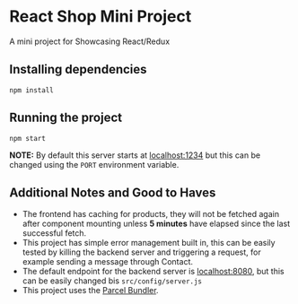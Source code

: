 # React Shop Mini Project

A mini project for Showcasing React/Redux

## Installing dependencies

```
npm install
```

## Running the project

```
npm start
```

__NOTE:__ By default this server starts at [localhost:1234](http://localhost:1234) but this can be changed using the `PORT` environment variable.

## Additional Notes and Good to Haves

* The frontend has caching for products, they will not be fetched again after component mounting unless __5 minutes__ have elapsed since the last successful fetch.
* This project has simple error management built in, this can be easily tested by killing the backend server and triggering a request, for example sending a message through Contact.
* The default endpoint for the backend server is [localhost:8080](http://localhost:8080), but this can be easily changed bis `src/config/server.js`
* This project uses the [Parcel Bundler](https://parceljs.org/).
